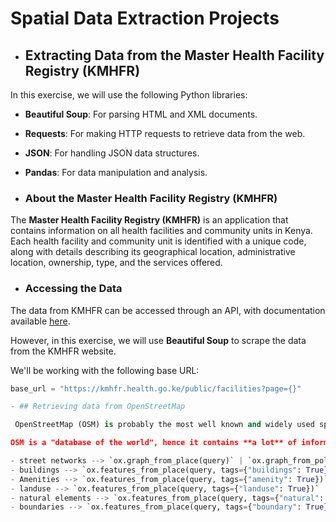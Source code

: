 
# Spatial Data Extraction Projects

- ## Extracting Data from the Master Health Facility Registry (KMHFR)

In this exercise, we will use the following Python libraries:

- **Beautiful Soup**: For parsing HTML and XML documents.
- **Requests**: For making HTTP requests to retrieve data from the web.
- **JSON**: For handling JSON data structures.
- **Pandas**: For data manipulation and analysis.

- ### About the Master Health Facility Registry (KMHFR)

The **Master Health Facility Registry (KMHFR)** is an application that contains information on all health facilities and community units in Kenya. Each health facility and community unit is identified with a unique code, along with details describing its geographical location, administrative location, ownership, type, and the services offered.

- ### Accessing the Data

The data from KMHFR can be accessed through an API, with documentation available [here](https://mfl-api-docs.readthedocs.io/en/latest/).

However, in this exercise, we will use **Beautiful Soup** to scrape the data from the KMHFR website.

We'll be working with the following base URL:
```python
base_url = "https://kmhfr.health.go.ke/public/facilities?page={}"

- ## Retrieving data from OpenStreetMap

 OpenStreetMap (OSM) is probably the most well known and widely used spatial dataset/database in the world. Let's see how we can retrieve data from OSM using a library called [omsnx](https://osmnx.readthedocs.io/). With `osmnx` you can easily download and extract data from anywhere in the world based on the [Overpass API](https://dev.overpass-api.de/overpass-doc/en/preface/preface.html). You can use `osmnx` e.g. to retrieve OSM data around a given address and applying a  2 km buffer around this location. Hence, `osmnx` is a very flexible library in terms of specifying the area of interest. 

OSM is a "database of the world", hence it contains **a lot** of information about different things. With `osmnx` you can easily extract information about:

- street networks --> `ox.graph_from_place(query)` | `ox.graph_from_polygon(polygon)`
- buildings --> `ox.features_from_place(query, tags={"buildings": True})` | `ox.features_from_polygon(polygon, tags={"buildings": True})`
- Amenities --> `ox.features_from_place(query, tags={"amenity": True})` | `ox.features_from_polygon(polygon, tags={"amenity": True})`
- landuse --> `ox.features_from_place(query, tags={"landuse": True})` | `ox.features_from_polygon(polygon, tags={"landuse": True})`
- natural elements --> `ox.features_from_place(query, tags={"natural": True})` | `ox.features_from_polygon(polygon, tags={"natural": True})`
- boundaries --> `ox.features_from_place(query, tags={"boundary": True})` | `ox.features_from_polygon(polygon, tags={"boundary": True})`